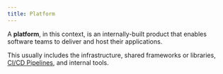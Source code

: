 ```yaml
---
title: Platform 
---
```


A **platform**, in this context, is an internally-built product that enables software teams to deliver and host their applications.

This usually includes the infrastructure, shared frameworks or libraries, [CI/CD Pipelines](/tags/ci-cd), and internal tools.